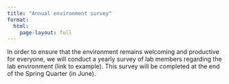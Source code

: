 ```yaml
---
title: "Annual environment survey"
format:
  html:
    page-layout: full
---
```


In order to ensure that the
    environment remains welcoming and productive for everyone, we will
    conduct a yearly survey of lab members regarding the lab environment
    (link to example). This
    survey will be completed at the end of the Spring Quarter (in June).


